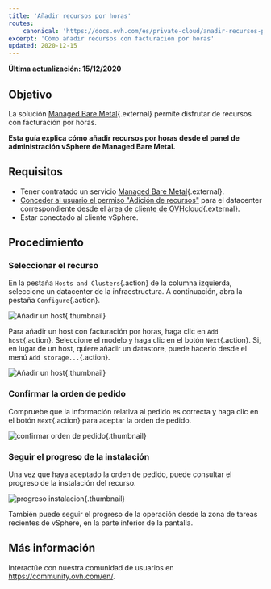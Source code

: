 ```yaml
---
title: 'Añadir recursos por horas'
routes:
    canonical: 'https://docs.ovh.com/es/private-cloud/anadir-recursos-por-horas/'
excerpt: 'Cómo añadir recursos con facturación por horas'
updated: 2020-12-15
---
```


**Última actualización: 15/12/2020**

## Objetivo

La solución [Managed Bare Metal](https://www.ovhcloud.com/es-es/managed-bare-metal/){.external} permite disfrutar de recursos con facturación por horas.

**Esta guía explica cómo añadir recursos por horas desde el panel de administración vSphere de Managed Bare Metal.**

## Requisitos

* Tener contratado un servicio [Managed Bare Metal](https://www.ovhcloud.com/es-es/managed-bare-metal/){.external}.
* [Conceder al usuario el permiso "Adición de recursos"](/pages/cloud/managed-bare-metal/change-user-rights) para el datacenter correspondiente desde el [área de cliente de OVHcloud](https://www.ovh.com/auth/?action=gotomanager&from=https://www.ovh.es/&ovhSubsidiary=es){.external}.
* Estar conectado al cliente vSphere.

## Procedimiento

### Seleccionar el recurso

En la pestaña `Hosts and Clusters`{.action} de la columna izquierda, seleccione un datacenter de la infraestructura. A continuación, abra la pestaña `Configure`{.action}.

![Añadir un host](images/addhost_ess_01.png){.thumbnail}

Para añadir un host con facturación por horas, haga clic en `Add host`{.action}. Seleccione el modelo y haga clic en el botón `Next`{.action}. Si, en lugar de un host, quiere añadir un datastore, puede hacerlo desde el menú `Add storage...`{.action}.

![Añadir un host](images/addhost_ess_02.png){.thumbnail}


### Confirmar la orden de pedido

Compruebe que la información relativa al pedido es correcta y haga clic en el botón `Next`{.action} para aceptar la orden de pedido.

![confirmar orden de pedido](images/addhost_ess_03.png){.thumbnail}

### Seguir el progreso de la instalación

Una vez que haya aceptado la orden de pedido, puede consultar el progreso de la instalación del recurso.

![progreso instalacion](images/addhost_ess_04.png){.thumbnail}

También puede seguir el progreso de la operación desde la zona de tareas recientes de vSphere, en la parte inferior de la pantalla.


## Más información

Interactúe con nuestra comunidad de usuarios en <https://community.ovh.com/en/>.
